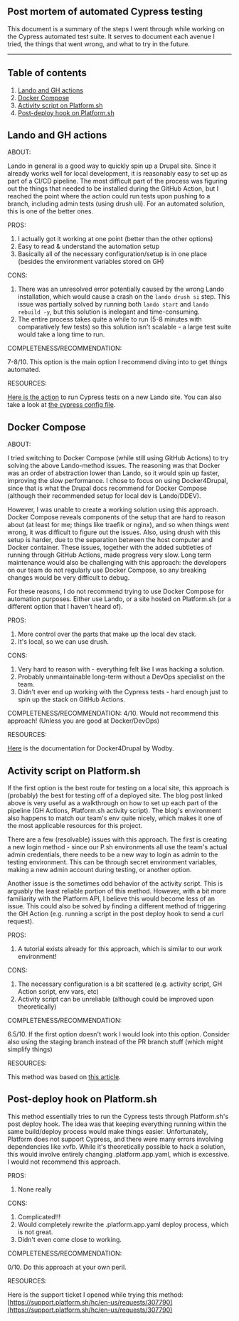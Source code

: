 ## Post mortem of automated Cypress testing

This document is a summary of the steps I went through while working on the
Cypress automated test suite. It serves to document each avenue I tried, the things
that went wrong, and what to try in the future.

---

## Table of contents
1. [Lando and GH actions](#method1) 
2. [Docker Compose](#method2) 
3. [Activity script on Platform.sh](#method3) 
4. [Post-deploy hook on Platform.sh](#method4) 

## Lando and GH actions <a name="method1"></a>

ABOUT:

Lando in general is a good way to quickly spin up a Drupal site. Since it
already works well for local development, it is reasonably easy to set up as
part of a CI/CD pipeline. The most difficult part of the process was figuring
out the things that needed to be installed during the GitHub Action, but I
reached the point where the action could run tests upon pushing to a branch,
including admin tests (using drush uli). For an automated solution, this is one
of the better ones.

PROS:

1. I actually got it working at one point (better than the other options)
2. Easy to read & understand the automation setup
3. Basically all of the necessary configuration/setup is in one place (besides 
the environment variables stored on GH)

CONS:

1. There was an unresolved error potentially caused by the wrong Lando
installation, which would cause a crash on the `lando drush si` step. This
issue was partially solved by running both `lando start` and `lando rebuild -y`,
but this solution is inelegant and time-consuming.
2. The entire process takes quite a while to run (5-8 minutes with comparatively
few tests) so this solution isn't scalable - a large test suite would take a
long time to run.

COMPLETENESS/RECOMMENDATION:

7-8/10. This option is the main option I recommend diving into to get things automated.

RESOURCES:

[Here is the action](https://github.com/ubc-web-services/example.it.ubc.ca/blob/new-cypress/.github/workflows/cypress.yml) 
to run Cypress tests on a new Lando site. You can also take a look at
[the cypress config file](https://github.com/ubc-web-services/example.it.ubc.ca/blob/new-cypress/cypress.config.js).

## Docker Compose <a name="method2"></a>

ABOUT:

I tried switching to Docker Compose (while still using GitHub
Actions) to try solving the above Lando-method issues. The reasoning was that
Docker was an order of abstraction lower than Lando, so it would spin up faster,
improving the slow performance. I chose to focus on using Docker4Drupal, since
that is what the Drupal docs recommend for Docker Compose (although their
recommended setup for local dev is Lando/DDEV).

However, I was unable to create a working solution using this approach. Docker
Compose reveals components of the setup that are hard to reason about (at least
for me; things like traefik or nginx), and so when things went wrong, it was
difficult to figure out the issues. Also, using drush with this setup is harder,
due to the separation between the host computer and Docker container. These
issues, together with the added subtleties of running through GitHub Actions,
made progress very slow. Long term maintenance would also be challenging with
this approach: the developers on our team do not regularly use Docker Compose,
so any breaking changes would be very difficult to debug.

For these reasons, I do not recommend trying to use Docker Compose for
automation purposes. Either use Lando, or a site hosted on Platform.sh (or
a different option that I haven't heard of).

PROS:
1. More control over the parts that make up the local dev stack.
2. It's local, so we can use drush.

CONS:
1. Very hard to reason with - everything felt like I was hacking a solution.
2. Probably unmaintainable long-term without a DevOps specialist on the team.
3. Didn't ever end up working with the Cypress tests - hard enough just to spin up the stack
on GitHub Actions.

COMPLETENESS/RECOMMENDATION:
4/10. Would not recommend this approach! (Unless you are good at Docker/DevOps)

RESOURCES:

[Here](https://wodby.com/docs/1.0/stacks/drupal/local/) is the documentation
for Docker4Drupal by Wodby.

## Activity script on Platform.sh <a name="method3"></a>

If the first option is the best route for testing on a local site, this approach
is (probably) the best for testing off of a deployed site. The blog post linked
above is very useful as a walkthrough on how to set up each part of the pipeline
(GH Actions, Platform.sh activity script). The blog's environment also happens
to match our team's env quite nicely, which makes it one of the most applicable
resources for this project.

There are a few (resolvable) issues with this approach. The first is creating a
new login method - since our P.sh environments all use the team's actual admin
credentials, there needs to be a new way to login as admin to the testing
environment. This can be through secret environment variables, making a new
admin account during testing, or another option.

Another issue is the sometimes odd behavior of the activity script. This is
arguably the least reliable portion of this method. However, with a bit more
familiarity with the Platform API, I believe this would become less of an issue.
This could also be solved by finding a different method of triggering the GH
Action (e.g. running a script in the post deploy hook to send a curl request).

PROS:
1. A tutorial exists already for this approach, which is similar to our work environment!

CONS:
1. The necessary configuration is a bit scattered (e.g. activity script, GH Action script, env vars, etc)
2. Activity script can be unreliable (although could be improved upon theoretically)

COMPLETENESS/RECOMMENDATION:

6.5/10. If the first option doesn't work I would look into this option. Consider also using the
staging branch instead of the PR branch stuff (which might simplify things)

RESOURCES:

This method was based on [this article](https://dev.to/mattbloomfield/automate-pull-request-testing-using-cypress-dashboard-github-actions-and-platform-sh-22m).

## Post-deploy hook on Platform.sh <a name="method4"></a>

This method essentially tries to run the Cypress tests through Platform.sh's
post deploy hook. The idea was that keeping everything running within the same
build/deploy process would make things easier. Unfortunately, Platform does not
support Cypress, and there were many errors involving dependencies like xvfb.
While it's theoretically possible to hack a solution, this would involve
entirely changing .platform.app.yaml, which is excessive. I would not recommend
this approach.

PROS:

1. None really

CONS:

1. Complicated!!!
2. Would completely rewrite the .platform.app.yaml deploy process, which is not great.
3. Didn't even come close to working.

COMPLETENESS/RECOMMENDATION:

0/10. Do this approach at your own peril.

RESOURCES:

Here is the support ticket I opened while trying this method:
[https://support.platform.sh/hc/en-us/requests/307790](https://support.platform.sh/hc/en-us/requests/307790)
